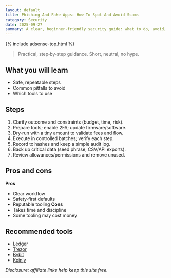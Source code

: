 ```yaml
---
layout: default
title: Phishing And Fake Apps: How To Spot And Avoid Scams
category: Security
date: 2025-09-27
summary: A clear, beginner‑friendly security guide: what to do, avoid, and which tools to use.
---
```


{% include adsense-top.html %}

> Practical, step‑by‑step guidance. Short, neutral, no hype.

## What you will learn
- Safe, repeatable steps
- Common pitfalls to avoid
- Which tools to use

## Steps
1. Clarify outcome and constraints (budget, time, risk).
2. Prepare tools; enable 2FA; update firmware/software.
3. Dry‑run with a tiny amount to validate fees and flow.
4. Execute in controlled batches; verify each step.
5. Record tx hashes and keep a simple audit log.
6. Back up critical data (seed phrase, CSV/API exports).
7. Review allowances/permissions and remove unused.

## Pros and cons
**Pros**
- Clear workflow
- Safety‑first defaults
- Reputable tooling
**Cons**
- Takes time and discipline
- Some tooling may cost money

## Recommended tools
- <a data-aff="ledger" href="https://shop.ledger.com/?r=4143e5e3f7ea&utm_source=ctg&utm_medium=site&utm_campaign=aff">Ledger</a>
- <a data-aff="trezor" href="https://affil.trezor.io/aff_c?offer_id=235&aff_id=36471&source=ctg">Trezor</a>
- <a data-aff="bybit" href="https://www.bybit.com/">Bybit</a>
- <a data-aff="koinly" href="https://koinly.io/?via=DA97E0B1&utm_source=affiliate">Koinly</a>

*Disclosure: affiliate links help keep this site free.*